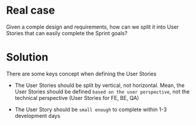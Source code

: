 # Real case

Given a comple design and requirements, how can we split it into User Stories that can easily complete the Sprint goals?

# Solution

There are some keys concept when defining the User Stories

- The User Stories should be split by vertical, not horizontal. Mean, the User Stories should be defined `based on the user perspective`, not the technical perspective (User Stories for FE, BE, QA)

- The User Story should be `small enough` to complete within 1-3 development days

